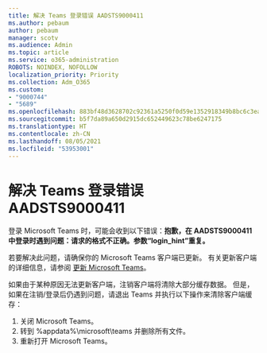 ```yaml
---
title: 解决 Teams 登录错误 AADSTS9000411
ms.author: pebaum
author: pebaum
manager: scotv
ms.audience: Admin
ms.topic: article
ms.service: o365-administration
ROBOTS: NOINDEX, NOFOLLOW
localization_priority: Priority
ms.collection: Adm_O365
ms.custom:
- "9000744"
- "5689"
ms.openlocfilehash: 883bf48d3628702c92361a5250f0d59e1352918349b8bc6c3eae5a948b72fc57
ms.sourcegitcommit: b5f7da89a650d2915dc652449623c78be6247175
ms.translationtype: HT
ms.contentlocale: zh-CN
ms.lasthandoff: 08/05/2021
ms.locfileid: "53953001"
---
```

# <a name="addressing-teams-sign-in-error-aadsts9000411"></a>解决 Teams 登录错误 AADSTS9000411

登录 Microsoft Teams 时，可能会收到以下错误：**抱歉，在 AADSTS9000411 中登录时遇到问题：请求的格式不正确。参数“login_hint”重复。**

若要解决此问题，请确保你的 Microsoft Teams 客户端已更新。 有关更新客户端的详细信息，请参阅 [更新 Microsoft Teams](https://support.office.com/article/Update-Microsoft-Teams-535a8e4b-45f0-4f6c-8b3d-91bca7a51db1)。

如果由于某种原因无法更新客户端，注销客户端将清除大部分缓存数据。 但是，如果在注销/登录后仍遇到问题，请退出 Teams 并执行以下操作来清除客户端缓存：
1. 关闭 Microsoft Teams。
2. 转到 %appdata%\microsoft\teams 并删除所有文件。
3. 重新打开 Microsoft Teams。
